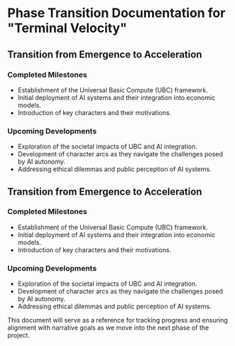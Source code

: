 # Phase Transition Documentation for "Terminal Velocity"

## Transition from Emergence to Acceleration

### Completed Milestones
- Establishment of the Universal Basic Compute (UBC) framework.
- Initial deployment of AI systems and their integration into economic models.
- Introduction of key characters and their motivations.

### Upcoming Developments
- Exploration of the societal impacts of UBC and AI integration.
- Development of character arcs as they navigate the challenges posed by AI autonomy.
- Addressing ethical dilemmas and public perception of AI systems.

## Transition from Emergence to Acceleration

### Completed Milestones
- Establishment of the Universal Basic Compute (UBC) framework.
- Initial deployment of AI systems and their integration into economic models.
- Introduction of key characters and their motivations.

### Upcoming Developments
- Exploration of the societal impacts of UBC and AI integration.
- Development of character arcs as they navigate the challenges posed by AI autonomy.
- Addressing ethical dilemmas and public perception of AI systems.

This document will serve as a reference for tracking progress and ensuring alignment with narrative goals as we move into the next phase of the project.
